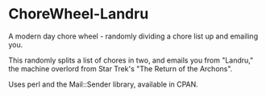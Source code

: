 # ChoreWheel-Landru
A modern day chore wheel - randomly dividing a chore list up and emailing you.

This randomly splits a list of chores in two, and emails you from "Landru," the machine overlord from Star Trek's "The Return of the Archons".

Uses perl and the Mail::Sender library, available in CPAN.
